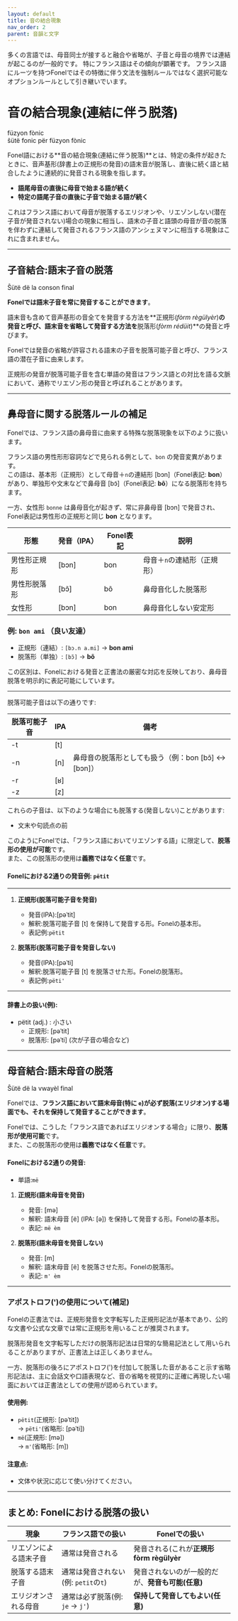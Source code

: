```yaml
---
layout: default
title: 音の結合現象
nav_order: 2
parent: 音韻と文字
---
```


多くの言語では、母音同士が接すると融合や省略が、子音と母音の境界では連結が起こるのが一般的です。
特にフランス語はその傾向が顕著です。
フランス語にルーツを持つFonelではその特徴に伴う文法を強制ルールではなく選択可能なオプションルールとして引き継いでいます。


# 音の結合現象(連結に伴う脱落)  
füzyon fònic  
ŝütë fonic për füzyon fònic

Fonel語における**音の結合現象(連結に伴う脱落)**とは、特定の条件が起きたときに、音声基形(辞書上の正規形の発音)の語末音が脱落し、直後に続く語と結合したように連続的に発音される現象を指します。

- **語尾母音の直後に母音で始まる語が続く**
- **特定の語尾子音の直後に子音で始まる語が続く**

これはフランス語において母音が脱落するエリジオンや、リエゾンしない(潜在子音が発音されない)場合の現象に相当し、語末の子音と語頭の母音が音の脱落を伴わずに連結して発音されるフランス語のアンシェヌマンに相当する現象はこれに含まれません。


---

## 子音結合:語末子音の脱落  
Ŝütë dë la conson final

**Fonelでは語末子音を常に発音することができます**。

語末音も含めて音声基形の音全てを発音する方法を**正規形(*fòrm règülyèr*)**の発音と呼び、語末音を省略して発音する方法を**脱落形(*fòrm rédüit*)**の発音と呼びます。

Fonelでは発音の省略が許容される語末の子音を脱落可能子音と呼び、フランス語の潜在子音に由来します。

正規形の発音が脱落可能子音を含む単語の発音はフランス語との対比を語る文脈において、通称でリエゾン形の発音と呼ばれることがあります。


---

## 鼻母音に関する脱落ルールの補足

Fonelでは、フランス語の鼻母音に由来する特殊な脱落現象を以下のように扱います。

フランス語の男性形形容詞などで見られる例として、`bon` の発音変異があります。  
この語は、基本形（正規形）として母音＋`n`の連結形 [bɔn]（Fonel表記: **bon**）があり、単独形や文末などで鼻母音 [bɔ̃]（Fonel表記: **bõ**）になる脱落形を持ちます。

一方、女性形 `bonne` は鼻母音化が起きず、常に非鼻母音 [bɔn] で発音され、Fonel表記は男性形の正規形と同じ **bon** となります。

| 形態         | 発音（IPA）   | Fonel表記 | 説明                       |
|--------------|---------------|-----------|----------------------------|
| 男性形正規形 | [bɔn]         | bon       | 母音＋`n`の連結形（正規形）|
| 男性形脱落形 | [bɔ̃]         | bõ        | 鼻母音化した脱落形         |
| 女性形       | [bɔn]         | bon       | 鼻母音化しない安定形       |

### 例: `bon ami` （良い友達）

- 正規形（連結）: `[bɔ.n a.mi]` → **bon ami**  
- 脱落形（単独）: `[bɔ̃]` → **bõ**

この区別は、Fonelにおける発音と正書法の厳密な対応を反映しており、鼻母音脱落を明示的に表記可能にしています。


---

脱落可能子音は以下の通りです:  

| 脱落可能子音 | IPA  | 備考                                               |
|--------------|------|----------------------------------------------------|
| -t           | [t]  |                                                    |
| -n           | [n]  | 鼻母音の脱落形としても扱う（例：bon [bɔ̃] ↔ [bɔn]）|
| -r           | [ʁ]  |                                                    |
| -z           | [z]  |                                                    |

これらの子音は、以下のような場合にも脱落する(発音しない)ことがあります:  
- 文末や句読点の前  

このようにFonelでは、「フランス語においてリエゾンする語」に限定して、**脱落形の使用が可能**です。  
また、この脱落形の使用は**義務ではなく任意**です。

#### Fonelにおける2通りの発音例: `pëtit`

---

1. **正規形(脱落可能子音を発音)**  
   - 発音(IPA):[pəˈtit]  
   - 解釈:脱落可能子音 [t] を保持して発音する形。Fonelの基本形。  
   - 表記例:`pëtit`

2. **脱落形(脱落可能子音を発音しない)**  
   - 発音(IPA):[pəˈti]  
   - 解釈:脱落可能子音 [t] を脱落させた形。Fonelの脱落形。  
   - 表記例:`pëti'`

---

#### 辞書上の扱い(例):
- pëtit (adj.) : 小さい  
  - 正規形: [pəˈtit]
  - 脱落形: [pəˈti] (次が子音の場合など)

---

## 母音結合:語末母音の脱落  
Ŝütë dë la vwayèl final

Fonelでは、**フランス語において語末母音(特に `e`)が必ず脱落(エリジオン)する場面でも、それを保持して発音することができます**。

Fonelでは、こうした「フランス語であればエリジオンする場合」に限り、**脱落形が使用可能**です。  
また、この脱落形の使用は**義務ではなく任意**です。

#### Fonelにおける2通りの発音:

- 単語:`më`

1. **正規形(語末母音を発音)**  
   - 発音: [mə]  
   - 解釈: 語末母音 [ë] (IPA: [ə]) を保持して発音する形。Fonelの基本形。  
   - 表記: `më èm`

2. **脱落形(語末母音を発音しない)**  
   - 発音: [m]  
   - 解釈: 語末母音 [ë] を脱落させた形。Fonelの脱落形。  
   - 表記: `m' èm`

---


### アポストロフ(')の使用について(補足)

Fonelの正書法では、正規形発音を文字転写した正規形記法が基本であり、公的な文書や公式な文章では常に正規形を用いることが推奨されます。

脱落形発音を文字転写しただけの脱落形記法は日常的な簡易記法として用いられることがありますが、正書法上は正しくありません。

一方、脱落形の後ろにアポストロフ(')を付加して脱落した音があること示す省略形記法は、主に会話文や口語表現など、音の省略を視覚的に正確に再現したい場面においては正書法としての使用が認められています。

#### 使用例:  
- `pëtit`(正規形: [pəˈtit])  
  → `pëti'`(省略形: [pəˈti])  
- `më`(正規形: [mə])  
  → `m'`(省略形: [m])

#### 注意点:  
- 文体や状況に応じて使い分けてください。

---

## まとめ: Fonelにおける脱落の扱い

| 現象                   | フランス語での扱い                   | Fonelでの扱い                                    |
|------------------------|--------------------------------------|--------------------------------------------------|
| リエゾンによる語末子音 | 通常は発音される                     | 発音される(これが**正規形 fòrm règülyèr**        |
| 脱落する語末子音       | 通常は発音されない(例: `petit`の`t`) | 発音されないのが一般的だが、**発音も可能(任意)** |
| エリジオンされる母音   | 通常は必ず脱落(例: `je` → `j'`)     | **保持して発音してもよい(任意)**                 |
